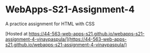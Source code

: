 # WebApps-S21-Assignment-4
A practice assignment for HTML with CSS

[Hosted at  https://44-563-web-apps-s21.github.io/webapps-s21-assignment-4-vinaypaspula/](https://44-563-web-apps-s21.github.io/webapps-s21-assignment-4-vinaypaspula/)